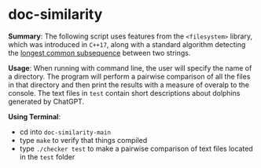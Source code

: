 # doc-similarity

**Summary**: The following script uses features from the `<filesystem>` library, which was introduced in `C++17`, along with a standard algorithm detecting the [longest common subsequence](https://en.wikipedia.org/wiki/Longest_common_subsequence) between two strings. 

**Usage**: When running with command line, the user will specify the name of a directory. The program will perform a pairwise comparison of all the files in that directory and then print the results with a measure of overalp to the console. The text files in `test` contain short descriptions about dolphins generated by ChatGPT. 

**Using Terminal**:
- cd into `doc-similarity-main`
- type `make` to verify that things compiled
- type `./checker test` to make a pairwise comparison of text files located in the `test` folder
